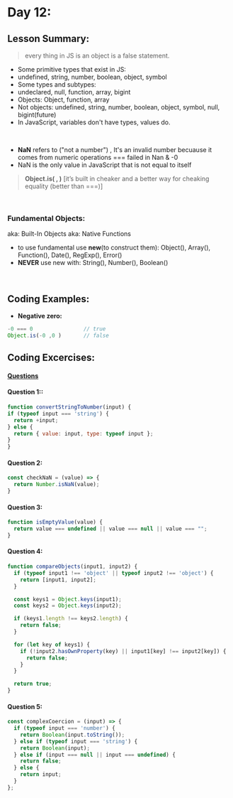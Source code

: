 # Day 12:

## Lesson Summary:
>  every thing in JS is an object is a false statement.
- Some primitive types that exist in JS:
- undefined, string, number, boolean, object, symbol
- Some types and subtypes:
- undeclared, null, function, array, bigint
- Objects: Object, function, array
- Not objects: undefined, string, number, boolean, object, symbol, null, bigint(future)
- In JavaScript, variables don't have types, values do.
  
<br>

 - **NaN** refers to ("not a number") , It's an invalid number becuause it comes from numeric operations  === failed in Nan & -0
- NaN is the only value in JavaScript that is not equal to itself
> **Object.is( , )** [it’s built in cheaker and a
better way for cheaking equality (better than ===)]

<br>

### Fundamental Objects:
aka: Built-In Objects
aka: Native Functions
- to use fundamental use **new**(to construct them):
Object(), Array(), Function(), Date(), RegExp(), Error()
- **NEVER** use new with:
 String(), Number(), Boolean()

<br>

## Coding Examples:
 - **Negative zero:** 
```javaScript
-0 === 0                // true
Object.is(-0 ,0 )       // false
```


  ## Coding Excercises:
  #### [Questions](https://github.com/orjwan-alrajaby/gsg-expressjs-backend-training-2023/blob/146299d463da8ad3a5dfeb926ad8153c2c6a11bd/learning-sprint-1/week3-day1-tasks/tasks.md)

  #### Question 1::
  ```javascript
function convertStringToNumber(input) {
 if (typeof input === 'string') {
    return +input;
  } else {
    return { value: input, type: typeof input };
  }
}
```
  
#### Question 2:

```javascript
const checkNaN = (value) => {
  return Number.isNaN(value);
}
```


#### Question 3:

```javascript
function isEmptyValue(value) {
  return value === undefined || value === null || value === "";
}
```
#### Question 4:

```javascript
function compareObjects(input1, input2) {
  if (typeof input1 !== 'object' || typeof input2 !== 'object') {
    return [input1, input2];
  }

  const keys1 = Object.keys(input1);
  const keys2 = Object.keys(input2);

  if (keys1.length !== keys2.length) {
    return false;
  }

  for (let key of keys1) {
    if (!input2.hasOwnProperty(key) || input1[key] !== input2[key]) {
      return false;
    }
  }

  return true;
}
```

#### Question 5:

```javascript
const complexCoercion = (input) => {
  if (typeof input === 'number') {
    return Boolean(input.toString());
  } else if (typeof input === 'string') {
    return Boolean(input);
  } else if (input === null || input === undefined) {
    return false;
  } else {
    return input;
  }
};
```
